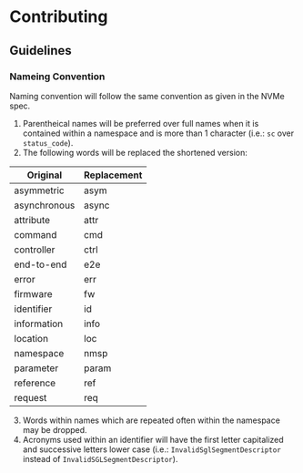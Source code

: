 # Contributing

## Guidelines

### Nameing Convention
Naming convention will follow the same convention as given in the NVMe spec.

1. Parentheical names will be preferred over full names when it is contained
   within a namespace and is more than 1 character (i.e.: `sc` over `status_code`).
1. The following words will be replaced the shortened version:

|Original|Replacement|
--- | ---
|asymmetric|asym|
|asynchronous|async|
|attribute|attr|
|command|cmd|
|controller|ctrl|
|end-to-end|e2e|
|error|err|
|firmware|fw|
|identifier|id|
|information|info|
|location|loc|
|namespace|nmsp|
|parameter|param|
|reference|ref|
|request|req|

3. Words within names which are repeated often within the namespace may be
   dropped.
1. Acronyms used within an identifier will have the first letter capitalized
   and successive letters lower case (i.e.: `InvalidSglSegmentDescriptor`
   instead of `InvalidSGLSegmentDescriptor`).

